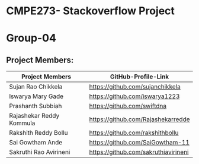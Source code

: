 # CMPE273- Stackoverflow Project
# Group-04

## Project Members:
| Project Members | GitHub-Profile-Link | 
| ----- | ----- |
| Sujan Rao Chikkela |https://github.com/sujanchikkela |
| Iswarya Mary Gade | https://github.com/iswarya1223 |
| Prashanth Subbiah | https://github.com/swiftdna |
| Rajashekar Reddy Kommula | https://github.com/Rajashekarredde |
| Rakshith Reddy Bollu | https://github.com/rakshithbollu |
| Sai Gowtham Ande | https://github.com/SaiGowtham-11 |
| Sakruthi Rao Avirineni | https://github.com/sakruthiavirineni |




